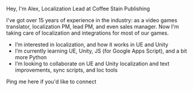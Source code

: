Hey, I'm Alex, Localization Lead at Coffee Stain Publishing

I've got over 15 years of experience in the industry: as a video games translator, 
localization PM, lead PM, and even sales manager. Now I'm taking care of localization
and integrations for most of our games.

- I’m interested in localization, and how it works in UE and Unity
- I’m currently learning UE, Unity, JS (for Google Apps Script), and a bit more Python
- I’m looking to collaborate on UE and Unity localization and text improvements,
  sync scripts, and loc tools

Ping me here if you'd like to connect
